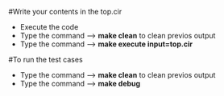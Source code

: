 #Write your contents in the top.cir
- Execute the code
- Type the command --> **make clean** to clean previos output
- Type the command -->  **make execute input=top.cir**

#To run the test cases
- Type the command --> **make clean** to clean previos output
- Type the command -->  **make debug**
